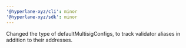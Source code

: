 ```yaml
---
'@hyperlane-xyz/cli': minor
'@hyperlane-xyz/sdk': minor
---
```


Changed the type of defaultMultisigConfigs, to track validator aliases in addition to their addresses.
